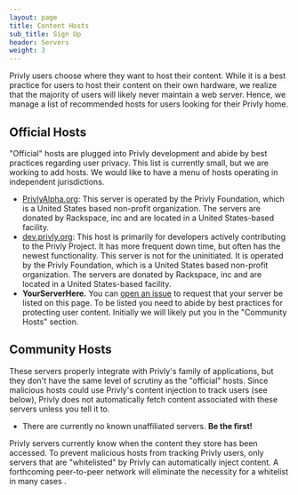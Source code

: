 ```yaml
---
layout: page
title: Content Hosts
sub_title: Sign Up
header: Servers
weight: 3
---
```


Privly users choose where they want to host their content. While it is a best practice for users to host their content on their own hardware, we realize that the majority of users will likely never maintain a web server. Hence, we manage a list of recommended hosts for users looking for their Privly home.

## Official Hosts ##

"Official" hosts are plugged into Privly development and abide by best practices regarding user privacy. This list is currently small, but we are working to add hosts. We would like to have a menu of hosts operating in independent jurisdictions.

* [PrivlyAlpha.org](https://privlyalpha.org): This server is operated by the Privly Foundation, which is a United States based non-profit organization. The servers are donated by Rackspace, inc and are located in a United States-based facility.
* [dev.privly.org](https://dev.privly.org): This host is primarily for developers actively contributing to the Privly Project. It has more frequent down time, but often has the newest functionality. This server is not for the uninitiated. It is operated by the Privly Foundation, which is a United States based non-profit organization. The servers are donated by Rackspace, inc and are located in a United States-based facility.
* **YourServerHere.** You can [open an issue](https://github.com/privly/privly.github.io/issues) to request that your server be listed on this page. To be listed you need to abide by best practices for protecting user content. Initially we will likely put you in the "Community Hosts" section.

## Community Hosts ##

These servers properly integrate with Privly's family of applications, but they don't have the same level of scrutiny as the "official" hosts. Since malicious hosts could use Privly's content injection to track users (see below), Privly does not automatically fetch content associated with these servers unless you tell it to.

* There are currently no known unaffiliated servers. **Be the first!**

Privly servers currently know when the content they store has been accessed. To prevent malicious hosts from tracking Privly users, only servers that are "whitelisted" by Privly can automatically inject content. A forthcoming peer-to-peer network will eliminate the necessity for a whitelist in many cases .
